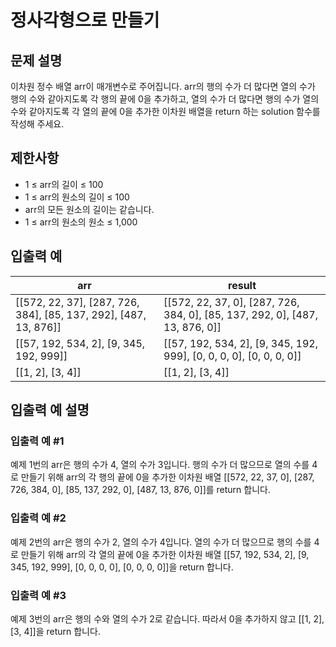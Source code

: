 # 정사각형으로 만들기


## 문제 설명
이차원 정수 배열 arr이 매개변수로 주어집니다. arr의 행의 수가 더 많다면 열의 수가 행의 수와 같아지도록 각 행의 끝에 0을 추가하고, 열의 수가 더 많다면 행의 수가 열의 수와 같아지도록 각 열의 끝에 0을 추가한 이차원 배열을 return 하는 solution 함수를 작성해 주세요.

## 제한사항
- 1 ≤ arr의 길이 ≤ 100
- 1 ≤ arr의 원소의 길이 ≤ 100
- arr의 모든 원소의 길이는 같습니다.
- 1 ≤ arr의 원소의 원소 ≤ 1,000

## 입출력 예
|arr|result|
|-|-|
|[[572, 22, 37], [287, 726, 384], [85, 137, 292], [487, 13, 876]]|[[572, 22, 37, 0], [287, 726, 384, 0], [85, 137, 292, 0], [487, 13, 876, 0]]|
|[[57, 192, 534, 2], [9, 345, 192, 999]]|[[57, 192, 534, 2], [9, 345, 192, 999], [0, 0, 0, 0], [0, 0, 0, 0]]|
|[[1, 2], [3, 4]]|[[1, 2], [3, 4]]|

## 입출력 예 설명

### 입출력 예 #1
예제 1번의 arr은 행의 수가 4, 열의 수가 3입니다. 행의 수가 더 많으므로 열의 수를 4로 만들기 위해 arr의 각 행의 끝에 0을 추가한 이차원 배열 [[572, 22, 37, 0], [287, 726, 384, 0], [85, 137, 292, 0], [487, 13, 876, 0]]를 return 합니다.

### 입출력 예 #2
예제 2번의 arr은 행의 수가 2, 열의 수가 4입니다. 열의 수가 더 많으므로 행의 수를 4로 만들기 위해 arr의 각 열의 끝에 0을 추가한 이차원 배열 [[57, 192, 534, 2], [9, 345, 192, 999], [0, 0, 0, 0], [0, 0, 0, 0]]을 return 합니다.

### 입출력 예 #3
예제 3번의 arr은 행의 수와 열의 수가 2로 같습니다. 따라서 0을 추가하지 않고 [[1, 2], [3, 4]]을 return 합니다.
